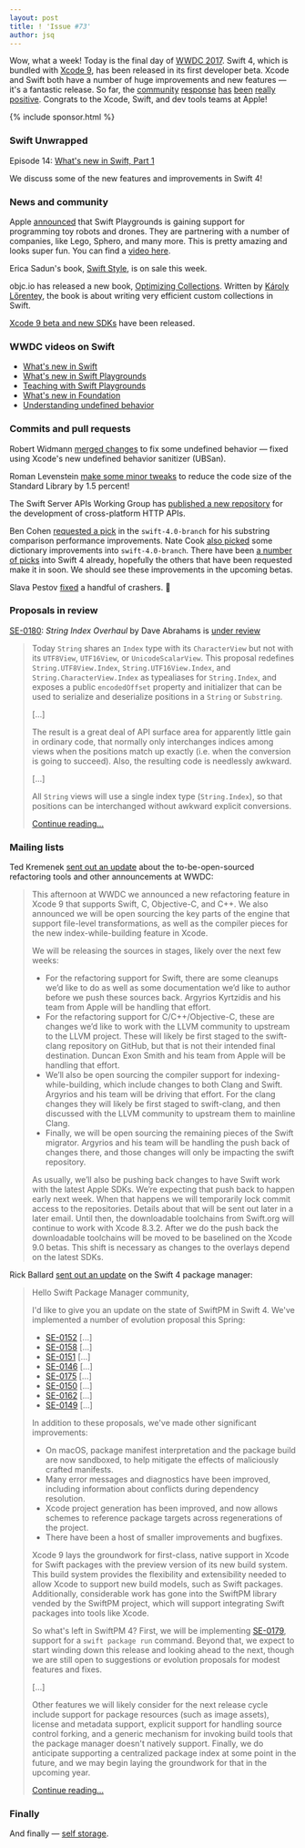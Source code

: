 ```yaml
---
layout: post
title: ! 'Issue #73'
author: jsq
---
```


Wow, what a week! Today is the final day of [WWDC 2017](https://developer.apple.com/videos/wwdc2017/). Swift 4, which is bundled with [Xcode 9](https://developer.apple.com/xcode/), has been released in its first developer beta. Xcode and Swift both have a number of huge improvements and new features &mdash; it's a fantastic release. So far, the [community](https://twitter.com/ericasadun/status/871819962888802304) [response](https://twitter.com/SmileyKeith/status/871852588844556288) [has](https://twitter.com/fpillet/status/871987276187828224) [been](https://twitter.com/chriseidhof/status/873066951739703296) [really](https://twitter.com/tonyarnold/status/873017116298846208) [positive](https://twitter.com/ayanonagon/status/871850052498489344). Congrats to the Xcode, Swift, and dev tools teams at Apple!

<!--excerpt-->

{% include sponsor.html %}

### Swift Unwrapped

Episode 14: [What's new in Swift, Part 1](https://spec.fm/podcasts/swift-unwrapped/70808)

We discuss some of the new features and improvements in Swift 4!

### News and community

Apple [announced](https://www.apple.com/newsroom/2017/06/swift-playgrounds-expands-coding-education-to-robots-drones-and-musical-instruments/) that Swift Playgrounds is gaining support for programming toy robots and drones. They are partnering with a number of companies, like Lego, Sphero, and many more. This is pretty amazing and looks super fun. You can find a [video here](https://www.youtube.com/watch?v=v7926MzvXOQ).

Erica Sadun's book, [Swift Style](http://ericasadun.com/2017/06/01/swift-style-wwdc-sale/), is on sale this week.

objc.io has released a new book, [Optimizing Collections](https://www.objc.io/blog/2017/06/02/optimizing-collections/). Written by [Károly Lőrentey](https://twitter.com/lorentey), the book is about writing very efficient custom collections in Swift.

[Xcode 9 beta and new SDKs](https://developer.apple.com/news/?id=06052017d) have been released.

### WWDC videos on Swift

- [What's new in Swift](https://developer.apple.com/videos/play/wwdc2017/402/)
- [What's new in Swift Playgrounds](https://developer.apple.com/videos/play/wwdc2017/408/)
- [Teaching with Swift Playgrounds](https://developer.apple.com/videos/play/wwdc2017/416/)
- [What's new in Foundation](https://developer.apple.com/videos/play/wwdc2017/212/)
- [Understanding undefined behavior](https://developer.apple.com/videos/play/wwdc2017/407/)

### Commits and pull requests

Robert Widmann [merged changes](https://github.com/apple/swift/pull/10175) to fix some undefined behavior &mdash; fixed using Xcode's new undefined behavior sanitizer (UBSan).

Roman Levenstein [make some minor tweaks](https://github.com/apple/swift/pull/10096) to reduce the code size of the Standard Library by 1.5 percent!

The Swift Server APIs Working Group has [published a new repository](https://github.com/swift-server/http) for the development of cross-platform HTTP APIs.

Ben Cohen [requested a pick](https://github.com/apple/swift/pull/10161) in the `swift-4.0-branch` for his substring comparison performance improvements. Nate Cook [also picked](https://github.com/apple/swift/pull/10156) some dictionary improvements into `swift-4.0-branch`. There have been [a number of picks](https://github.com/apple/swift/pulls?utf8=✓&q=is%3Apr%20%5B4.0%5D%20in%3Atitle) into Swift 4 already, hopefully the others that have been requested make it in soon. We should see these improvements in the upcoming betas.

Slava Pestov [fixed](https://github.com/apple/swift/pull/10162) a handful of crashers. 👏

### Proposals in review

[SE-0180](https://github.com/apple/swift-evolution/blob/master/proposals/0180-string-index-overhaul.md): *String Index Overhaul* by Dave Abrahams is [under review](https://lists.swift.org/pipermail/swift-evolution-announce/2017-June/000384.html)

> Today `String` shares an `Index` type with its `CharacterView` but not with its `UTF8View`, `UTF16View`, or `UnicodeScalarView`.  This proposal redefines `String.UTF8View.Index`, `String.UTF16View.Index`, and `String.CharacterView.Index` as typealiases for `String.Index`, and exposes a public `encodedOffset` property and initializer that can be used to serialize and deserialize positions in a `String` or `Substring`.
>
> [...]
>
> The result is a great deal of API surface area for apparently little gain in ordinary code, that normally only interchanges indices among views when the positions match up exactly (i.e. when the conversion is going to succeed).  Also, the resulting code is needlessly awkward.
>
> [...]
>
> All `String` views will use a single index type (`String.Index`), so that positions can be interchanged without awkward explicit conversions.
>
> [Continue reading...](https://github.com/apple/swift-evolution/blob/master/proposals/0180-string-index-overhaul.md)

### Mailing lists

Ted Kremenek [sent out an update](https://lists.swift.org/pipermail/swift-dev/Week-of-Mon-20170605/004751.html) about the to-be-open-sourced refactoring tools and other announcements at WWDC:

> This afternoon at WWDC we announced a new refactoring feature in Xcode 9 that supports Swift, C, Objective-C, and C++.  We also announced we will be open sourcing the key parts of the engine that support file-level transformations, as well as the compiler pieces for the new index-while-building feature in Xcode.
>
> We will be releasing the sources in stages, likely over the next few weeks:
>
> - For the refactoring support for Swift, there are some cleanups we’d like to do as well as some documentation we’d like to author before we push these sources back.  Argyrios Kyrtzidis and his team from Apple will be handling that effort.
> - For the refactoring support for C/C++/Objective-C, these are changes we’d like to work with the LLVM community to upstream to the LLVM project.  These will likely be first staged to the swift-clang repository on GitHub, but that is not their intended final destination.  Duncan Exon Smith and his team from Apple will be handling that effort.
> - We’ll also be open sourcing the compiler support for indexing-while-building, which include changes to both Clang and Swift.   Argyrios and his team will be driving that effort.  For the clang changes they will likely be first staged to swift-clang, and then discussed with the LLVM community to upstream them to mainline Clang.
> - Finally, we will be open sourcing the remaining pieces of the Swift migrator.  Argyrios and his team will be handling the push back of changes there, and those changes will only be impacting the swift repository.
>
> As usually, we’ll also be pushing back changes to have Swift work with the latest Apple SDKs.  We’re expecting that push back to happen early next week.  When that happens we will temporarily lock commit access to the repositories.  Details about that will be sent out later in a later email.  Until then, the downloadable toolchains from Swift.org will continue to work with Xcode 8.3.2.  After we do the push back the downloadable toolchains will be moved to be baselined on the Xcode 9.0 betas.  This shift is necessary as changes to the overlays depend on the latest SDKs.


Rick Ballard [sent out an update](https://lists.swift.org/pipermail/swift-evolution/Week-of-Mon-20170605/037002.html) on the Swift 4 package manager:

> Hello Swift Package Manager community,
>
> I'd like to give you an update on the state of SwiftPM in Swift 4. We've implemented a number of evolution proposal this Spring:
>
> - [SE-0152](https://github.com/apple/swift-evolution/blob/master/proposals/0152-package-manager-tools-version.md) [...]
> - [SE-0158](https://github.com/apple/swift-evolution/blob/master/proposals/0158-package-manager-manifest-api-redesign.md) [...]
> - [SE-0151](https://github.com/apple/swift-evolution/blob/master/proposals/0151-package-manager-swift-language-compatibility-version.md) [...]
> - [SE-0146](https://github.com/apple/swift-evolution/blob/master/proposals/0146-package-manager-product-definitions.md) [...]
> - [SE-0175](https://github.com/apple/swift-evolution/blob/master/proposals/0175-package-manager-revised-dependency-resolution.md) [...]
> - [SE-0150](https://github.com/apple/swift-evolution/blob/master/proposals/0150-package-manager-branch-support.md) [...]
> - [SE-0162](https://github.com/apple/swift-evolution/blob/master/proposals/0162-package-manager-custom-target-layouts.md) [...]
> - [SE-0149](https://github.com/apple/swift-evolution/blob/master/proposals/0149-package-manager-top-of-tree.md) [...]
>
> In addition to these proposals, we've made other significant improvements:
>
> - On macOS, package manifest interpretation and the package build are now sandboxed, to help mitigate the effects of maliciously crafted manifests.
> - Many error messages and diagnostics have been improved, including information about conflicts during dependency resolution.
> - Xcode project generation has been improved, and now allows schemes to reference package targets across regenerations of the project.
> - There have been a host of smaller improvements and bugfixes.
>
> Xcode 9 lays the groundwork for first-class, native support in Xcode for Swift packages with the preview version of its new build system. This build system provides the flexibility and extensibility needed to allow Xcode to support new build models, such as Swift packages. Additionally, considerable work has gone into the SwiftPM library vended by the SwiftPM project, which will support integrating Swift packages into tools like Xcode.
>
> So what's left in SwiftPM 4? First, we will be implementing [SE-0179](https://github.com/apple/swift-evolution/blob/master/proposals/0179-swift-run-command.md), support for a `swift package run` command. Beyond that, we expect to start winding down this release and looking ahead to the next, though we are still open to suggestions or evolution proposals for modest features and fixes.
>
> [...]
>
> Other features we will likely consider for the next release cycle include support for package resources (such as image assets), license and metadata support, explicit support for handling source control forking, and a generic mechanism for invoking build tools that the package manager doesn't natively support. Finally, we do anticipate supporting a centralized package index at some point in the future, and we may begin laying the groundwork for that in the upcoming year.
>
> [Continue reading...](https://lists.swift.org/pipermail/swift-evolution/Week-of-Mon-20170605/037002.html)

### Finally

And finally &mdash; [self storage](https://twitter.com/NeoNacho/status/871143591258734594).
